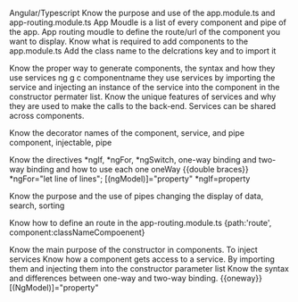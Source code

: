 Angular/Typescript
Know the purpose and use of the app.module.ts and app-routing.module.ts
App Moudle is a list of every component and pipe of the app. App routing moudle to define the route/url of the component you want to display.
Know what is required to add components to the app.module.ts
Add the class name to the delcrations key and to import it 

Know the proper way to generate components, the syntax and how they use services
ng g c componentname they use services by importing the service and injecting an instance of the service into the component in the constructor permater list.
Know the unique features of services and why they are used to make the calls to the back-end.
Services can be shared across components. 

Know the decorator names of the component, service, and pipe
component, injectable, pipe

Know the directives *ngIf, *ngFor, *ngSwitch, one-way binding and two-way binding and how to use each one
oneWay {{double braces}}
*ngFor="let line of lines";
[(ngModel)]="property"
*ngIf=property


Know the purpose and the use of pipes changing the display of data, search, sorting

Know how to define an route in the app-routing.module.ts {path:'route', component:classNameCompoenent}

Know the main purpose of the constructor in components.
To inject services
Know how a component gets access to a service.
By importing them and injecting them into the constructor parameter list
Know the syntax and differences between one-way and two-way binding.
{{oneway}}
[(NgModel)]="property"